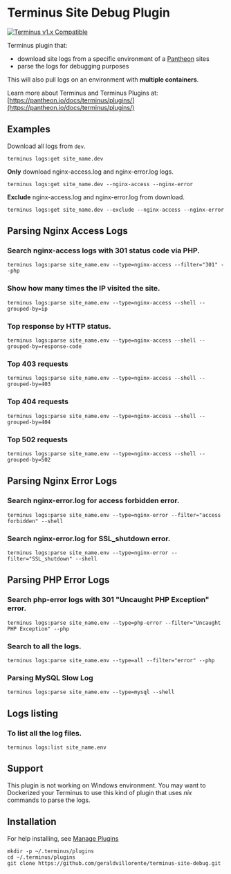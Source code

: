 # Terminus Site Debug Plugin

[![Terminus v1.x Compatible](https://img.shields.io/badge/terminus-v1.x-green.svg)](https://github.com/geraldvillorente/terminus-logs/tree/1.x)

Terminus plugin that:
* download site logs from a specific environment of a [Pantheon](https://www.pantheon.io) sites
* parse the logs for debugging purposes

This will also pull logs on an environment with __multiple containers__.

Learn more about Terminus and Terminus Plugins at:
[https://pantheon.io/docs/terminus/plugins/](https://pantheon.io/docs/terminus/plugins/)

## Examples

Download all logs from `dev`.
```
terminus logs:get site_name.dev
```

**Only** download nginx-access.log and nginx-error.log logs.
```
terminus logs:get site_name.dev --nginx-access --nginx-error
```

**Exclude** nginx-access.log and nginx-error.log from download.
```
terminus logs:get site_name.dev --exclude --nginx-access --nginx-error
```

## Parsing Nginx Access Logs

### Search **nginx-access** logs with 301 status code via PHP.
```
terminus logs:parse site_name.env --type=nginx-access --filter="301" --php
```
### Show how many times the IP visited the site.
```
terminus logs:parse site_name.env --type=nginx-access --shell --grouped-by=ip
```
### Top response by HTTP status.
```
terminus logs:parse site_name.env --type=nginx-access --shell --grouped-by=response-code
```
### Top 403 requests
```
terminus logs:parse site_name.env --type=nginx-access --shell --grouped-by=403
```
### Top 404 requests
```
terminus logs:parse site_name.env --type=nginx-access --shell --grouped-by=404
```
### Top 502 requests
```
terminus logs:parse site_name.env --type=nginx-access --shell --grouped-by=502
```

## Parsing Nginx Error Logs

### Search nginx-error.log for access forbidden error.
```
terminus logs:parse site_name.env --type=nginx-error --filter="access forbidden" --shell
```
### Search nginx-error.log for SSL_shutdown error.
```
terminus logs:parse site_name.env --type=nginx-error --filter="SSL_shutdown" --shell
```

## Parsing PHP Error Logs

### Search **php-error** logs with 301 "Uncaught PHP Exception" error.
```
terminus logs:parse site_name.env --type=php-error --filter="Uncaught PHP Exception" --php
```
### Search to all the logs.
```
terminus logs:parse site_name.env --type=all --filter="error" --php
```

### Parsing MySQL Slow Log
```
terminus logs:parse site_name.env --type=mysql --shell
```

## Logs listing

### To list all the log files.
```
terminus logs:list site_name.env
```

## Support
This plugin is not working on Windows environment. You may want to Dockerized your Terminus to use this kind of plugin that uses *nix* commands to parse the logs.

## Installation
For help installing, see [Manage Plugins](https://pantheon.io/docs/terminus/plugins/)
```
mkdir -p ~/.terminus/plugins
cd ~/.terminus/plugins
git clone https://github.com/geraldvillorente/terminus-site-debug.git
```
